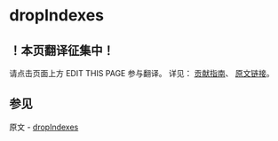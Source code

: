 # dropIndexes

## ！本页翻译征集中！

请点击页面上方 EDIT THIS PAGE 参与翻译。
详见：
[贡献指南]( https://github.com/JinMuInfo/MongoDB-Manual-zh/blob/master/CONTRIBUTING.md )、
[原文链接](  https://docs.mongodb.com/manual/reference/command/dropIndexes/  )。

## 参见

原文 - [dropIndexes]( https://docs.mongodb.com/manual/reference/command/dropIndexes/ )

